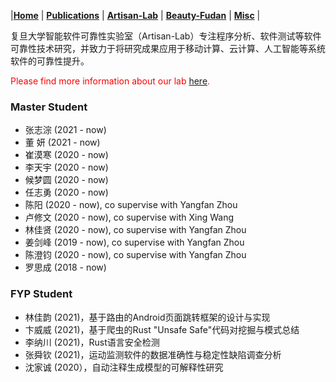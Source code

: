 
|[<b>Home</b>](https://hxuhack.github.io/) | [<b>Publications</b>](../publication/list) | [<b>Artisan-Lab</b>](../lab/page) | [<b>Beauty-Fudan</b>](../photo/page) | [<b>Misc</b>](../misc/list) |

复旦大学智能软件可靠性实验室（Artisan-Lab）专注程序分析、软件测试等软件可靠性技术研究，并致力于将研究成果应用于移动计算、云计算、人工智能等系统软件的可靠性提升。

<span style="color: red">Please find more information about our lab <a href = "https://artisan-lab.github.io">here</a>.</span>

### Master Student
- 张志淙 (2021 - now)
- 董 妍 (2021 - now)
- 崔漠寒 (2020 - now)
- 李天宇 (2020 - now)
- 候梦圆 (2020 - now)
- 任志勇 (2020 - now)
- 陈阳 (2020 - now), co supervise with Yangfan Zhou
- 卢修文 (2020 - now), co supervise with Xing Wang
- 林佳贤 (2020 - now), co supervise with Yangfan Zhou
- 姜剑峰 (2019 - now), co supervise with Yangfan Zhou
- 陈澄钧 (2020 - now), co supervise with Yangfan Zhou
- 罗思成 (2018 - now)

### FYP Student 
 - 林佳韵 (2021)，基于路由的Android页面跳转框架的设计与实现
 - 卞威威 (2021)，基于爬虫的Rust "Unsafe Safe"代码对挖掘与模式总结
 - 李纳川 (2021)，Rust语言安全检测
 - 张舜钦 (2021)，运动监测软件的数据准确性与稳定性缺陷调查分析
 - 沈家诚 (2020），自动注释生成模型的可解释性研究
